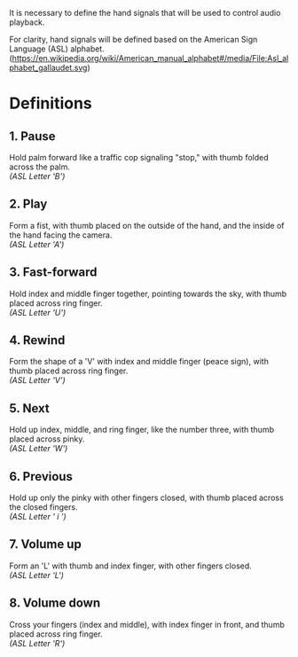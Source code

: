 It is necessary to define the hand signals that will be used to control audio playback.  

For clarity, hand signals will be defined based on the American Sign Language (ASL) alphabet.  
(https://en.wikipedia.org/wiki/American_manual_alphabet#/media/File:Asl_alphabet_gallaudet.svg)

# Definitions
## 1. Pause
Hold palm forward like a traffic cop signaling "stop," with thumb folded across the palm.\
_(ASL Letter 'B')_


## 2. Play
Form a fist, with thumb placed on the outside of the hand, and the inside of the hand facing the camera.\
_(ASL Letter 'A')_

## 3. Fast-forward
Hold index and middle finger together, pointing towards the sky, with thumb placed across ring finger.  
_(ASL Letter 'U')_

## 4. Rewind
Form the shape of a 'V' with index and middle finger (peace sign), with thumb placed across ring finger.  
_(ASL Letter 'V')_

## 5. Next
Hold up index, middle, and ring finger, like the number three, with thumb placed across pinky.  
_(ASL Letter 'W')_

## 6. Previous
Hold up only the pinky with other fingers closed, with thumb placed across the closed fingers.  
_(ASL Letter ' i ')_

## 7. Volume up
Form an 'L' with thumb and index finger, with other fingers closed.  
_(ASL Letter 'L')_

## 8. Volume down
Cross your fingers (index and middle), with index finger in front, and thumb placed across ring finger.  
_(ASL Letter 'R')_
